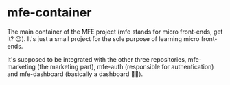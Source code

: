 # mfe-container
The main container of the MFE project (mfe stands for micro front-ends, get it? 😉). It's just a small project for the sole purpose of learning micro front-ends.

It's supposed to be integrated with the other three repositories, mfe-marketing (the marketing part), mfe-auth (responsible for authentication) and mfe-dashboard (basically a dashboard 🤷‍♂️).
